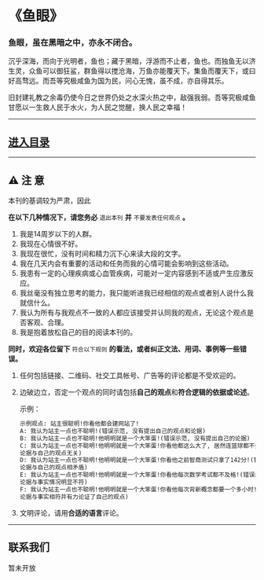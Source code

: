 # 《鱼眼》

### 鱼眼，虽在黑暗之中，亦永不闭合。

沉乎深海，而向于光明者，鱼也；藏于黑暗，浮游而不止者，鱼也。而独鱼无以济生灵，众鱼可以御狂鲨，群鱼得以搅沧海，万鱼亦能覆天下。集鱼而覆天下，或曰好高骛远。而吾等究极咸鱼为国为民，问心无愧，虽不成，亦自得其乐。

旧封建礼教之余毒仍使今日之世界仍处之水深火热之中，敌强我弱。吾等究极咸鱼甘愿以一生救人民于水火，为人民之觉醒，换人民之幸福！

---

## [进入目录](https://kmyoamoa.github.io/usfparty/fisheye/fisheye_index.md)

---

## ⚠ 注 意

本刊的基调较为严肃，因此

**在以下几种情况下，请您务必** `退出本刊` **并** `不要发表任何观点` **。**

1. 我是14周岁以下的人群。
2. 我现在心情很不好。
3. 我现在很忙，没有时间和精力沉下心来读大段的文字。
4. 我在几天内会有重要的活动和任务而我的心情可能会影响到这些活动。
5. 我患有一定的心理疾病或心血管疾病，可能对一定内容感到不适或产生应激反应。
6. 我丝毫没有独立思考的能力，我只能听进我已经相信的观点或者别人说什么我就信什么。
7. 我认为所有与我观点不一致的人都应该接受并认同我的观点，无论这个观点是否客观、合理。
8. 我是抱着放松自己的目的阅读本刊的。

**同时，欢迎各位留下** `符合以下规则` **的看法，或者纠正文法、用词、事例等一些错误。**

1. 任何包括链接、二维码、社交工具帐号、广告等的评论都是不受欢迎的。

2. 边破边立，否定一个观点的同时请包括**自己的观点**和**符合逻辑的依据或论述**。
   
   示例：
   ```markdown
   示例观点: 站主很聪明!你看他都会建网站了!
   A: 我认为站主一点也不聪明!(错误示范, 没有提出自己的观点和论据)
   B: 我认为站主一点也不聪明!他明明就是一个大笨蛋!(错误示范, 没有提出自己的论据)
   C: 我认为站主一点也不聪明!他明明就是一个大笨蛋!你看他都这么大了, 居然连篮球都不会打!(错误示范, 
   论据与自己的观点无关)
   D: 我认为站主一点也不聪明!他明明就是一个大笨蛋!你看他之前智商测试只拿了142分!(错误示范,
   论据与自己的观点相矛盾)
   E: 我认为站主一点也不聪明!他明明就是一个大笨蛋!你看他每次数学考试都不及格!(错误示范,
   论据与事实情况明显不符)
   F: 我认为站主一点也不聪明!他明明就是一个大笨蛋!你看他每次背新概念都要一个多小时!(正确示范,
   论据与事实相符并有力论证了自己的观点)
   ```
   
3. 文明评论，请用**合适的语言**评论。

---

## 联系我们

暂未开放